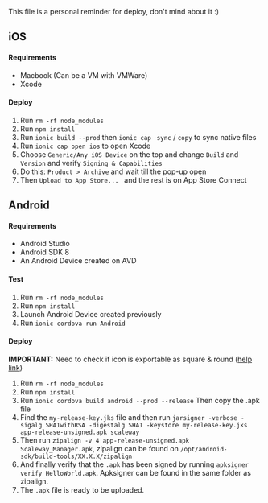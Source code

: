 This file is a personal reminder for deploy, don't mind about it :)

## iOS

#### Requirements

- Macbook (Can be a VM with VMWare)
- Xcode

#### Deploy

1. Run `rm -rf node_modules`
2. Run `npm install`
3. Run `ionic build --prod` then `ionic cap ` `sync` / `copy` to sync native files
4. Run `ionic cap open ios` to open Xcode
5. Choose `Generic/Any iOS Device` on the top and change `Build` and `Version` and verify `Signing & Capabilities`
6. Do this: `Product > Archive` and wait till the pop-up open
7. Then `Upload to App Store... ` and the rest is on App Store Connect

## Android

#### Requirements

- Android Studio
- Android SDK 8
- An Android Device created on AVD

#### Test

1. Run `rm -rf node_modules`
2. Run `npm install`
3. Launch Android Device created previously
4. Run `ionic cordova run Android`

#### Deploy

<b>IMPORTANT:</b> Need to check if icon is exportable as square & round ([help link](https://stackoverflow.com/questions/47523610/android-oreo-how-do-i-set-adaptive-icons-in-cordova))

1. Run `rm -rf node_modules`
2. Run `npm install`
3. Run `ionic cordova build android --prod --release` Then copy the .apk file
4. Find the `my-release-key.jks` file and then run `jarsigner -verbose -sigalg SHA1withRSA -digestalg SHA1 -keystore my-release-key.jks app-release-unsigned.apk scaleway`
5. Then run `zipalign -v 4 app-release-unsigned.apk Scaleway_Manager.apk`, zipalign can be found on `/opt/android-sdk/build-tools/XX.X.X/zipalign`
6. And finally verify that the `.apk` has been signed by running `apksigner verify HelloWorld.apk`. Apksigner can be found in the same folder as zipalign.
7. The `.apk` file is ready to be uploaded.
